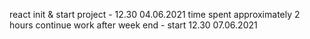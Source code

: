 react init & start project - 12.30 04.06.2021
time spent approximately 2 hours
continue work after week end - start 12.30 07.06.2021
